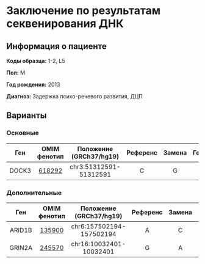# Заключение по результатам секвенирования ДНК

## Информация о пациенте

**Коды образца:** 1-2, L5

**Пол:** М

**Год рождения:** 2013

**Диагноз:** Задержка психо-речевого развития, ДЦП

## Варианты

### Основные

| Ген    | OMIM фенотип | Положение (GRCh37/hg19)   | Референс | Замена | Генотип | Экзон | Тип замены | Частота аллеля | Глубина прочтения |
|:------:|:------------:|:-------------------------:|:--------:|:------:|:-------:|:-----:|:----------:|:--------------:|:-----------------:| 
| DOCK3 | [618292](https://omim.org/entry/618292) | chr3:51312591-51312591 | C | G | 0/1 | 25/53 | stopgain | - | 37 |

### Дополнительные

| Ген    | OMIM фенотип | Положение (GRCh37/hg19)   | Референс | Замена | Генотип | Экзон | Тип замены | Частота аллеля | Глубина прочтения |
|:------:|:------------:|:-------------------------:|:--------:|:------:|:-------:|:-----:|:----------:|:--------------:|:-----------------:| 
| ARID1B | [135900](https://omim.org/entry/135900) | chr6:157502194-157502194 | A | C | 0/1 | 12/20 | nonsynonymous SNV | - | 63 |
| GRIN2A | [245570](https://omim.org/entry/245570) | chr16:10032401-10032401 | G | A | 0/1 | 3/13 | nonsynonymous SNV | [0,002](https://www.ncbi.nlm.nih.gov/snp/rs78631453) | 75 |
